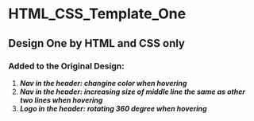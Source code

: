 # HTML_CSS_Template_One

## Design One by HTML and CSS only

### Added to the Original Design:

1. **_Nav in the header: changine color when hovering_**
2. **_Nav in the header: increasing size of middle line the same as other two lines when hovering_**
3. **_Logo in the header: rotating 360 degree when hovering_**
